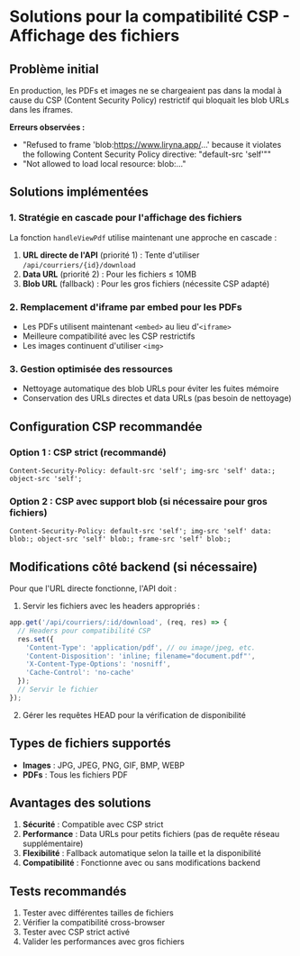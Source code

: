 # Solutions pour la compatibilité CSP - Affichage des fichiers

## Problème initial

En production, les PDFs et images ne se chargeaient pas dans la modal à cause du CSP (Content Security Policy) restrictif qui bloquait les blob URLs dans les iframes.

**Erreurs observées :**
- "Refused to frame 'blob:https://www.liryna.app/...' because it violates the following Content Security Policy directive: "default-src 'self'""
- "Not allowed to load local resource: blob:..."

## Solutions implémentées

### 1. Stratégie en cascade pour l'affichage des fichiers

La fonction `handleViewPdf` utilise maintenant une approche en cascade :

1. **URL directe de l'API** (priorité 1) : Tente d'utiliser `/api/courriers/{id}/download`
2. **Data URL** (priorité 2) : Pour les fichiers ≤ 10MB 
3. **Blob URL** (fallback) : Pour les gros fichiers (nécessite CSP adapté)

### 2. Remplacement d'iframe par embed pour les PDFs

- Les PDFs utilisent maintenant `<embed>` au lieu d'`<iframe>`
- Meilleure compatibilité avec les CSP restrictifs
- Les images continuent d'utiliser `<img>`

### 3. Gestion optimisée des ressources

- Nettoyage automatique des blob URLs pour éviter les fuites mémoire
- Conservation des URLs directes et data URLs (pas besoin de nettoyage)

## Configuration CSP recommandée

### Option 1 : CSP strict (recommandé)
```
Content-Security-Policy: default-src 'self'; img-src 'self' data:; object-src 'self';
```

### Option 2 : CSP avec support blob (si nécessaire pour gros fichiers)
```
Content-Security-Policy: default-src 'self'; img-src 'self' data: blob:; object-src 'self' blob:; frame-src 'self' blob:;
```

## Modifications côté backend (si nécessaire)

Pour que l'URL directe fonctionne, l'API doit :

1. Servir les fichiers avec les headers appropriés :
```javascript
app.get('/api/courriers/:id/download', (req, res) => {
  // Headers pour compatibilité CSP
  res.set({
    'Content-Type': 'application/pdf', // ou image/jpeg, etc.
    'Content-Disposition': 'inline; filename="document.pdf"',
    'X-Content-Type-Options': 'nosniff',
    'Cache-Control': 'no-cache'
  });
  // Servir le fichier
});
```

2. Gérer les requêtes HEAD pour la vérification de disponibilité

## Types de fichiers supportés

- **Images** : JPG, JPEG, PNG, GIF, BMP, WEBP
- **PDFs** : Tous les fichiers PDF

## Avantages des solutions

1. **Sécurité** : Compatible avec CSP strict
2. **Performance** : Data URLs pour petits fichiers (pas de requête réseau supplémentaire)
3. **Flexibilité** : Fallback automatique selon la taille et la disponibilité
4. **Compatibilité** : Fonctionne avec ou sans modifications backend

## Tests recommandés

1. Tester avec différentes tailles de fichiers
2. Vérifier la compatibilité cross-browser
3. Tester avec CSP strict activé
4. Valider les performances avec gros fichiers